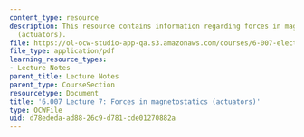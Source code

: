 ```yaml
---
content_type: resource
description: This resource contains information regarding forces in magnetostatics
  (actuators).
file: https://ol-ocw-studio-app-qa.s3.amazonaws.com/courses/6-007-electromagnetic-energy-from-motors-to-lasers-spring-2011/d78ededaad8826c9d781cde01270882a_MIT6_007S11_lec07.pdf
file_type: application/pdf
learning_resource_types:
- Lecture Notes
parent_title: Lecture Notes
parent_type: CourseSection
resourcetype: Document
title: '6.007 Lecture 7: Forces in magnetostatics (actuators)'
type: OCWFile
uid: d78ededa-ad88-26c9-d781-cde01270882a
---
```

